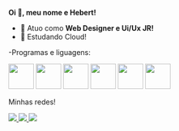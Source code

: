 **Oi 👋, meu nome e Hebert!**

- 💼 Atuo como **Web Designer e Ui/Ux JR!**
- 📓 Estudando Cloud!

-Programas e liguagens:

<div display="inline">
<img width="50" height="50" src="https://cdn.jsdelivr.net/gh/devicons/devicon@latest/icons/html5/html5-original.svg" />
<img  width="50" height="50" src="https://cdn.jsdelivr.net/gh/devicons/devicon@latest/icons/figma/figma-original.svg" />
<img  width="50" height="50" src="https://cdn.jsdelivr.net/gh/devicons/devicon@latest/icons/behance/behance-original.svg" />
<img width="50" height="50" src="https://cdn.jsdelivr.net/gh/devicons/devicon@latest/icons/photoshop/photoshop-original.svg" />
<img width="50" height="50" src="https://cdn.jsdelivr.net/gh/devicons/devicon@latest/icons/illustrator/illustrator-plain.svg" />
<img width="50" height="50"src="https://cdn.jsdelivr.net/gh/devicons/devicon@latest/icons/docker/docker-original.svg" />                             
</div>                   

Minhas redes!

<a href="https://www.linkedin.com/in/hebertlacerda1998/">
<img src="https://img.shields.io/badge/linkedin-%230077B5.svg?style=for-the-badge&logo=linkedin&logoColor=white" /> 
</a>
<a href="https://www.twitch.tv/ynoone_">
<img src="https://img.shields.io/badge/Twitch-%239146FF.svg?style=for-the-badge&logo=Twitch&logoColor=white" /> 
</a>
<a href="https://www.behance.net/hebertlacerda">
<img src="https://img.shields.io/badge/Behance-1769ff?style=for-the-badge&logo=behance&logoColor=white" /> 
</a>
